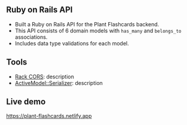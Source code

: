 ## Ruby on Rails API
* Built a Ruby on Rails API for the Plant Flashcards backend.
* This API consists of 6 domain models with `has_many` and `belongs_to` associations.
* Includes data type validations for each model.

## Tools

* [Rack CORS](https://github.com/cyu/rack-cors): description
* [ActiveModel::Serializer](https://github.com/rails-api/active_model_serializers): description

## Live demo
https://plant-flashcards.netlify.app
